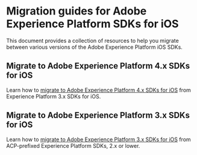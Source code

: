 # Migration guides for Adobe Experience Platform SDKs for iOS

This document provides a collection of resources to help you migrate between various versions of the Adobe Experience Platform iOS SDKs.

## Migrate to Adobe Experience Platform 4.x SDKs for iOS

Learn how to [migrate to Adobe Experience Platform 4.x SDKs for iOS](./migrate-to-4x.md) from Experience Platform 3.x SDKs for iOS.

## Migrate to Adobe Experience Platform 3.x SDKs for iOS

Learn how to [migrate to Adobe Experience Platform 3.x SDKs for iOS](./migrate-to-3x.md) from ACP-prefixed Experience Platform SDKs, 2.x or lower.
